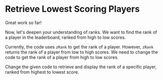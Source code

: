 # Retrieve Lowest Scoring Players

Great work so far!

Now, let's deepen your understanding of ranks. We want to find the rank of a player in the leaderboard, ranked from high to low scores.

Currently, the code uses `zRank` to get the rank of a player. However, `zRank` returns the rank of a player from low to high scores. We need to change the code to get the rank of a player from high to low scores.

Change the given code to retrieve and display the rank of a specific player, ranked from highest to lowest score.